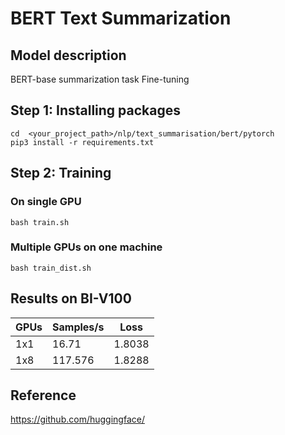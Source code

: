 # BERT Text Summarization

## Model description

BERT-base summarization task Fine-tuning

## Step 1: Installing packages

``` shell
cd  <your_project_path>/nlp/text_summarisation/bert/pytorch
pip3 install -r requirements.txt
```

## Step 2: Training

### On single GPU

``` shell
bash train.sh
```

### Multiple GPUs on one machine

```shell
bash train_dist.sh
```
## Results on BI-V100

| GPUs | Samples/s | Loss   |
|------|-----------|--------|
| 1x1  | 16.71  | 1.8038 |
| 1x8  | 117.576  | 1.8288 |

## Reference
https://github.com/huggingface/
